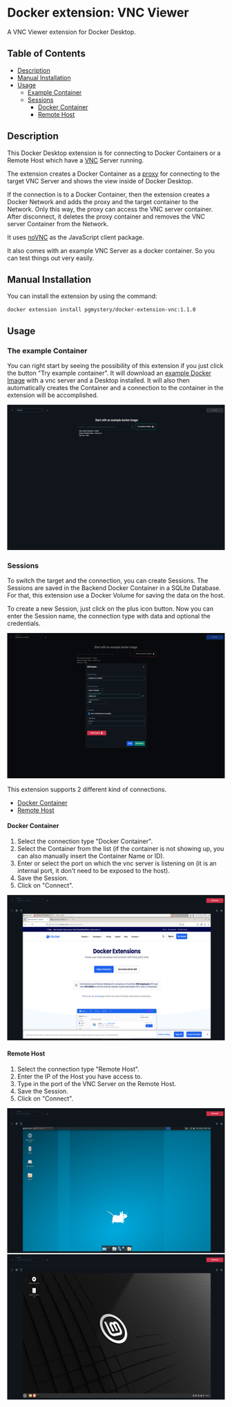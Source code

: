 # Docker extension: VNC Viewer

A VNC Viewer extension for Docker Desktop.

## Table of Contents
- [Description](#description)
- [Manual Installation](#manual-installation)
- [Usage](#usage)
  - [Example Container](#the-example-container)
  - [Sessions](#sessions)
    - [Docker Container](#docker-container)
    - [Remote Host](#remote-host)

## Description
This Docker Desktop extension is for connecting to Docker Containers or a Remote Host which have a [VNC](https://en.wikipedia.org/wiki/VNC) Server running.

The extension creates a Docker Container as a [proxy](https://hub.docker.com/r/pgmystery/proxy_vnc) for connecting to the target VNC Server and shows the view inside of Docker Desktop.

If the connection is to a Docker Container, then the extension creates a Docker Network and adds the proxy and the target container to the Network. Only this way, the proxy can access the VNC server container. After disconnect, it deletes the proxy container and removes the VNC server Container from the Network.

It uses [noVNC](https://github.com/novnc/noVNC) as the JavaScript client package.

It also comes with an example VNC Server as a docker container. So you can test things out very easily.

## Manual Installation
You can install the extension by using the command:

```shell
docker extension install pgmystery/docker-extension-vnc:1.1.0
```

## Usage

### The example Container
You can right start by seeing the possibility of this extension if you just click the button "Try example container".
It will download an [example Docker Image](https://hub.docker.com/r/pgmystery/ubuntu_vnc) with a vnc server and a Desktop installed.
It will also then automatically creates the Container and a connection to the container in the extension will be accomplished.

![Dashboard](docs/imgs/screenshot4.png)

### Sessions
To switch the target and the connection, you can create Sessions. The Sessions are saved in the Backend Docker Container in a SQLite Database. For that, this extension use a Docker Volume for saving the data on the host.

To create a new Session, just click on the plus icon button.
Now you can enter the Session name, the connection type with data and optional the credentials.

![Edit Session](docs/imgs/screenshot6.png)

This extension supports 2 different kind of connections.

- [Docker Container](#docker-container)
- [Remote Host](#remote-host)

#### Docker Container
1. Select the connection type "Docker Container".
2. Select the Container from the list (if the container is not showing up, you can also manually insert the Container Name or ID).
3. Enter or select the port on which the vnc server is listening on (it is an internal port, it don't need to be exposed to the host).
4. Save the Session.
5. Click on "Connect".

![Webbrowser on a linux desktop](docs/imgs/screenshot1.png)

#### Remote Host
1. Select the connection type "Remote Host".
2. Enter the IP of the Host you have access to.
3. Type in the port of the VNC Server on the Remote Host.
4. Save the Session.
5. Click on "Connect".

![Remote Host connection](docs/imgs/screenshot5.png)
![Remote Host connection Linux Mint](docs/imgs/screenshot7.png)
